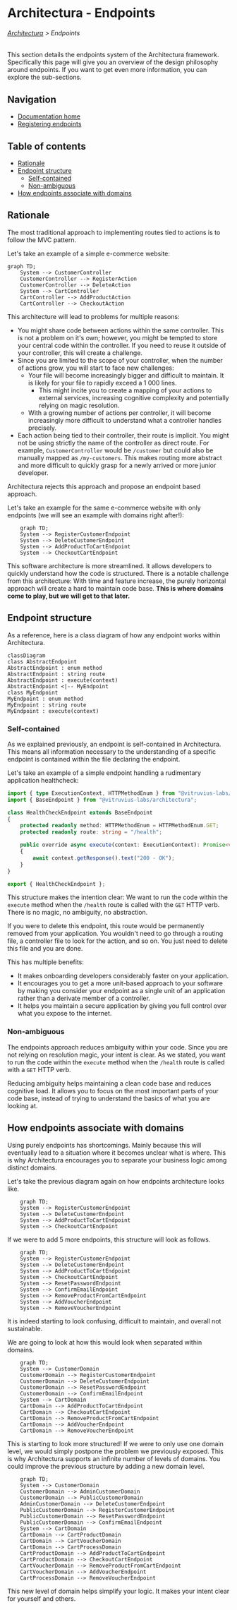 # Architectura - Endpoints

###### [Architectura](../../README.md) > Endpoints

This section details the endpoints system of the Architectura framework.
Specifically this page will give you an overview of the design philosophy around endpoints.
If you want to get even more information, you can explore the sub-sections.

## Navigation

- [Documentation home](../../README.md)
- [Registering endpoints](registering_endpoints.md)

## Table of contents

- [Rationale](#rationale)
- [Endpoint structure](#endpoint-structure)
	- [Self-contained](#self-contained)
	- [Non-ambiguous](#non-ambiguous)
- [How endpoints associate with domains](#how-endpoints-associate-with-domains)

## Rationale

The most traditional approach to implementing routes tied to actions is to follow the MVC pattern.

Let's take an example of a simple e-commerce website:

```mermaid
graph TD;
	System --> CustomerController
	CustomerController --> RegisterAction
	CustomerController --> DeleteAction
	System --> CartController
	CartController --> AddProductAction
	CartController --> CheckoutAction
```

This architecture will lead to problems for multiple reasons:
- You might share code between actions within the same controller. This is not a problem on it's own; however, you might be tempted to store your central code within the controller. If you need to reuse it outside of your controller, this will create a challenge.
- Since you are limited to the scope of your controller, when the number of actions grow, you will start to face new challenges:
	- Your file will become increasingly bigger and difficult to maintain. It is likely for your file to rapidly exceed a 1 000 lines.
		- This might incite you to create a mapping of your actions to external services, increasing cognitive complexity and potentially relying on magic resolution.
	- With a growing number of actions per controller, it will become increasingly more difficult to understand what a controller handles precisely.
- Each action being tied to their controller, their route is implicit. You might not be using strictly the name of the controller as direct route. For example, `CustomerController` would be `/customer` but could also be manually mapped as `/my-customers`. This makes routing more abstract and more difficult to quickly grasp for a newly arrived or more junior developer.

Architectura rejects this approach and propose an endpoint based approach.

Let's take an example for the same e-commerce website with only endpoints (we will see an example with domains right after!):

```mermaid
	graph TD;
	System --> RegisterCustomerEndpoint
	System --> DeleteCustomerEndpoint
	System --> AddProductToCartEndpoint
	System --> CheckoutCartEndpoint
```

This software architecture is more streamlined. It allows developers to quickly understand how the code is structured.
There is a notable challenge from this architecture: With time and feature increase, the purely horizontal approach will create a hard to maintain code base. **This is where domains come to play, but we will get to that later.**

## Endpoint structure

As a reference, here is a class diagram of how any endpoint works within Architectura.

```mermaid
classDiagram
class AbstractEndpoint
AbstractEndpoint : enum method
AbstractEndpoint : string route
AbstractEndpoint : execute(context)
AbstractEndpoint <|-- MyEndpoint
class MyEndpoint
MyEndpoint : enum method
MyEndpoint : string route
MyEndpoint : execute(context)
```

### Self-contained

As we explained previously, an endpoint is self-contained in Architectura.
This means all information necessary to the understanding of a specific endpoint is contained within the file declaring the endpoint.

Let's take an example of a simple endpoint handling a rudimentary application healthcheck:


```ts
import { type ExecutionContext, HTTPMethodEnum } from "@vitruvius-labs/architectura";
import { BaseEndpoint } from "@vitruvius-labs/architectura";

class HealthCheckEndpoint extends BaseEndpoint
{
	protected readonly method: HTTPMethodEnum = HTTPMethodEnum.GET;
	protected readonly route: string = "/health";

	public override async execute(context: ExecutionContext): Promise<void>
	{
		await context.getResponse().text("200 - OK");
	}
}

export { HealthCheckEndpoint };
```

This structure makes the intention clear: We want to run the code within the `execute` method when the `/health` route is called with the `GET` HTTP verb. There is no magic, no ambiguity, no abstraction.

If you were to delete this endpoint, this route would be permanently removed from your application. You wouldn't need to go through a routing file, a controller file to look for the action, and so on. You just need to delete this file and you are done.

This has multiple benefits:
- It makes onboarding developers considerably faster on your application.
- It encourages you to get a more unit-based approach to your software by making you consider your endpoint as a single unit of an application rather than a derivate member of a controller.
- It helps you maintain a secure application by giving you full control over what you expose to the internet.

### Non-ambiguous

The endpoints approach reduces ambiguity within your code. Since you are not relying on resolution magic, your intent is clear. As we stated, you want to run the code within the `execute` method when the `/health` route is called with a `GET` HTTP verb.

Reducing ambiguity helps maintaining a clean code base and reduces cognitive load. It allows you to focus on the most important parts of your code base, instead of trying to understand the basics of what you are looking at.

## How endpoints associate with domains

Using purely endpoints has shortcomings. Mainly because this will eventually lead to a situation where it becomes unclear what is where.
This is why Architectura encourages you to separate your business logic among distinct domains.

Let's take the previous diagram again on how endpoints architecture looks like.

```mermaid
	graph TD;
	System --> RegisterCustomerEndpoint
	System --> DeleteCustomerEndpoint
	System --> AddProductToCartEndpoint
	System --> CheckoutCartEndpoint
```

If we were to add 5 more endpoints, this structure will look as follows.

```mermaid
	graph TD;
	System --> RegisterCustomerEndpoint
	System --> DeleteCustomerEndpoint
	System --> AddProductToCartEndpoint
	System --> CheckoutCartEndpoint
	System --> ResetPasswordEndpoint
	System --> ConfirmEmailEndpoint
	System --> RemoveProductFromCartEndpoint
	System --> AddVoucherEndpoint
	System --> RemoveVoucherEndpoint
```

It is indeed starting to look confusing, difficult to maintain, and overall not sustainable.

We are going to look at how this would look when separated within domains.

```mermaid
	graph TD;
	System --> CustomerDomain
	CustomerDomain --> RegisterCustomerEndpoint
	CustomerDomain --> DeleteCustomerEndpoint
	CustomerDomain --> ResetPasswordEndpoint
	CustomerDomain --> ConfirmEmailEndpoint
	System --> CartDomain
	CartDomain --> AddProductToCartEndpoint
	CartDomain --> CheckoutCartEndpoint
	CartDomain --> RemoveProductFromCartEndpoint
	CartDomain --> AddVoucherEndpoint
	CartDomain --> RemoveVoucherEndpoint
```

This is starting to look more structured! If we were to only use one domain level, we would simply postpone the problem we previously exposed.
This is why Architectura supports an infinite number of levels of domains.
You could improve the previous structure by adding a new domain level.


```mermaid
	graph TD;
	System --> CustomerDomain
	CustomerDomain --> AdminCustomerDomain
	CustomerDomain --> PublicCustomerDomain
	AdminCustomerDomain --> DeleteCustomerEndpoint
	PublicCustomerDomain --> RegisterCustomerEndpoint
	PublicCustomerDomain --> ResetPasswordEndpoint
	PublicCustomerDomain --> ConfirmEmailEndpoint
	System --> CartDomain
	CartDomain --> CartProductDomain
	CartDomain --> CartVoucherDomain
	CartDomain --> CartProcessDomain
	CartProductDomain --> AddProductToCartEndpoint
	CartProductDomain --> CheckoutCartEndpoint
	CartVoucherDomain --> RemoveProductFromCartEndpoint
	CartVoucherDomain --> AddVoucherEndpoint
	CartProcessDomain --> RemoveVoucherEndpoint
```

This new level of domain helps simplify your logic. It makes your intent clear for yourself and others.
